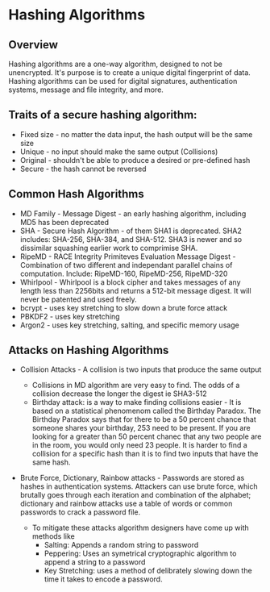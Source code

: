 # Hashing Algorithms 

## Overview

Hashing algorithms are a one-way algorithm, designed to not be unencrypted.  It's purpose is to create a unique digital fingerprint of data.
Hashing algorithms can be used for digital signatures, authentication systems, message and file integrity, and more.


## Traits of a secure hashing algorithm:

  - Fixed size - no matter the data input, the hash output will be the same size
  - Unique - no input should make the same output (Collisions)
  - Original - shouldn't be able to produce a desired or pre-defined hash
  - Secure - the hash cannot be reversed
  

## Common Hash Algorithms

 - MD Family - Message Digest - an early hashing algorithm, including MD5 has been deprecated
 - SHA - Secure Hash Algorithm - of them SHA1 is deprecated.  SHA2 includes: SHA-256, SHA-384, and SHA-512.  SHA3 is newer and so dissimilar squashing earlier work to comprimise SHA.
 - RipeMD - RACE Integrity Primiteves Evaluation Message Digest - Combination of two different and independant parallel chains of computation.  Include: RipeMD-160, RipeMD-256, RipeMD-320
 - Whirlpool - Whirlpool is a block cipher and takes messages of any length less than 2256bits and returns a 512-bit message digest.  It will never be patented and used freely.
 - bcrypt - uses key stretching to slow down a brute force attack
 - PBKDF2 - uses key stretching
 - Argon2 - uses key stretching, salting, and specific memory usage


## Attacks on Hashing Algorithms

 - Collision Attacks - A collision is two inputs that produce the same output
    - Collisions in MD algorithm are very easy to find.  The odds of a collision decrease the longer the digest ie SHA3-512
    - Birthday attack: is a way to make finding collisions easier - It is based on a statistical phenomenom called the Birthday Paradox.  The Birthday Paradox says that for there to be a 50 percent chance that someone shares your birthday, 253 need to be present.  If you are looking for a greater than 50 percent chanec that any two people are in the room, you would only need 23 people.  It is harder to find a collision for a specific hash than it is to find two inputs that have the same hash.

 - Brute Force, Dictionary, Rainbow attacks - Passwords are stored as hashes in authentication systems.  Attackers can use brute force, which brutally goes through each iteration and combination of the alphabet; dictionary and rainbow attacks use a table of words or common passwords to crack a password file.
    - To mitigate these attacks algorithm designers have come up with methods like
       - Salting: Appends a random string to password
       - Peppering: Uses an symetrical cryptographic algorithm to append a string to a password
       - Key Stretching: uses a method of delibrately slowing down the time it takes to encode a password.  